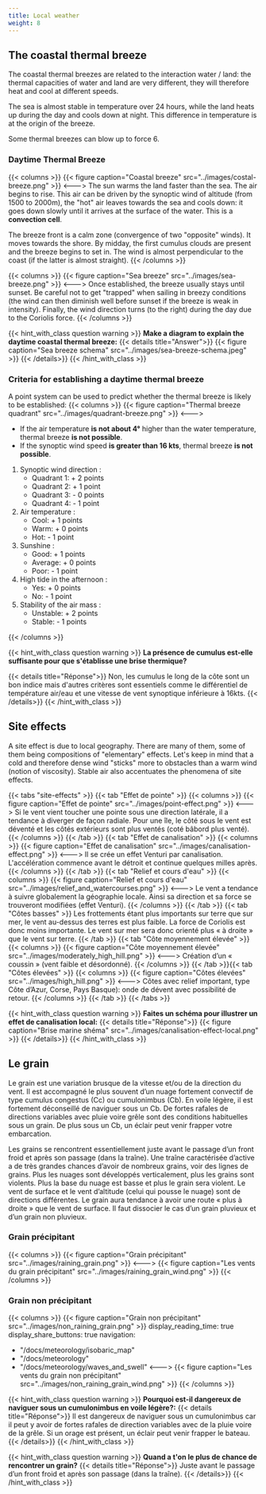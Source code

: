 ```yaml
---
title: Local weather
weight: 8
---
```

## The coastal thermal breeze

The coastal thermal breezes are related to the interaction water / land: the thermal capacities of water and land are very different, they will therefore heat and cool at different speeds.

The sea is almost stable in temperature over 24 hours, while the land heats up during the day and cools down at night. This difference in temperature is at the origin of the breeze.

Some thermal breezes can blow up to force 6.

### Daytime Thermal Breeze
{{< columns >}}
{{< figure caption="Coastal breeze" src="../images/costal-breeze.png" >}}
<--->
The sun warms the land faster than the sea. The air begins to rise.
This air can be driven by the synoptic wind of altitude (from 1500 to 2000m), the "hot" air leaves towards the sea and cools down: it goes down slowly until it arrives at the surface of the water. This is a **convection cell**.

The breeze front is a calm zone (convergence of two "opposite" winds). It moves
towards the shore.
By midday, the first cumulus clouds are present and the breeze begins to set in. The wind is almost perpendicular to the coast
(if the latter is almost straight).
{{< /columns >}}

{{< columns >}}
{{< figure caption="Sea breeze" src="../images/sea-breeze.png" >}}
<--->
Once established, the breeze usually stays until sunset. Be careful not to get "trapped" when sailing in breezy conditions (the wind can then diminish well before sunset if the breeze is weak in intensity). Finally, the wind direction turns (to the right) during the day due to the Coriolis force.
{{< /columns >}}

{{< hint_with_class question warning >}}
**Make a diagram to explain the daytime coastal thermal breeze:**
{{< details title="Answer">}}
{{< figure caption="Sea breeze schema" src="../images/sea-breeze-schema.jpeg" >}}
{{< /details>}}
{{< /hint_with_class >}}

### Criteria for establishing a daytime thermal breeze

A point system can be used to predict whether the thermal breeze is likely to be established:
{{< columns >}}
{{< figure caption="Thermal breeze quadrant" src="../images/quadrant-breeze.png" >}}
<--->

* If the air temperature **is not about 4°** higher than the water temperature, thermal breeze **is not possible**.
* If the synoptic wind speed **is greater than 16 kts**, thermal breeze **is not possible**.

1. Synoptic wind direction :
   * Quadrant 1: + 2 points
   * Quadrant 2: + 1 point
   * Quadrant 3: - 0 points
   * Quadrant 4: - 1 point
2. Air temperature :
   * Cool: + 1 points
   * Warm: + 0 points
   * Hot: - 1 point
3. Sunshine :
   * Good: + 1 points
   * Average: + 0 points
   * Poor: - 1 point
4. High tide in the afternoon :
   * Yes: + 0 points
   * No: - 1 point
5. Stability of the air mass :
   * Unstable: + 2 points
   * Stable: - 1 points

{{< /columns >}}

{{< hint_with_class question warning >}}
**La présence de cumulus est-elle suffisante pour que s'établisse une brise thermique?**

{{< details title="Réponse">}}
Non, les cumulus le long de la côte sont un bon indice mais d'autres critères sont essentiels comme le différentiel de température air/eau et une vitesse de vent synoptique inférieure à 16kts.
{{< /details>}}
{{< /hint_with_class >}}

## Site effects

A site effect is due to local geography. There are many of them, some of them being compositions of "elementary" effects. Let's keep in mind that a cold and therefore dense wind "sticks" more to obstacles than a warm wind (notion of viscosity). Stable air also accentuates the phenomena of site effects.

{{< tabs "site-effects" >}}
{{< tab "Effet de pointe" >}}
{{< columns >}}
{{< figure caption="Effet de pointe" src="../images/point-effect.png" >}}
<--->
Si le vent vient toucher une pointe sous une direction latérale, il a tendance à diverger de façon radiale. Pour une île, le côté sous le vent est déventé et les côtés extérieurs sont plus ventés (coté bâbord plus venté).
{{< /columns >}}
{{< /tab >}}
{{< tab "Effet de canalisation" >}}
{{< columns >}}
{{< figure caption="Effet de canalisation" src="../images/canalisation-effect.png" >}}
<--->
Il se crée un effet Venturi par canalisation. L'accélération commence avant le détroit et continue quelques milles après.
{{< /columns >}}
{{< /tab >}}
{{< tab "Relief et cours d'eau" >}}
{{< columns >}}
{{< figure caption="Relief et cours d'eau" src="../images/relief_and_watercourses.png" >}}
<--->
Le vent a tendance à suivre globalement la géographie locale. Ainsi sa direction et sa force se trouveront modifiées (effet Venturi).
{{< /columns >}}
{{< /tab >}}
{{< tab "Côtes basses" >}}
 Les frottements étant plus importants sur terre que sur mer, le vent au-dessus des terres est plus faible. La force de Coriolis est donc moins importante. Le vent sur mer sera donc orienté plus « à droite » que le vent sur terre.
{{< /tab >}}
{{< tab "Côte moyennement élevée" >}}
{{< columns >}}
{{< figure caption="Côte moyennement élevée" src="../images/moderately_high_hill.png" >}}
<--->
 Création d’un « coussin » (vent faible et désordonné).
{{< /columns >}}
{{< /tab >}}{{< tab "Côtes élevées" >}}
{{< columns >}}
{{< figure caption="Côtes élevées" src="../images/high_hill.png" >}}
<--->
Côtes avec relief important, type Côte d’Azur, Corse, Pays Basque): onde de dévent avec possibilité de retour.
{{< /columns >}}
{{< /tab >}}
{{< /tabs >}}

{{< hint_with_class question warning >}}
**Faites un schéma pour illustrer un effet de canalisation local:**
{{< details title="Réponse">}}
{{< figure caption="Brise marine shéma" src="../images/canalisation-effect-local.png" >}}
{{< /details>}}
{{< /hint_with_class >}}

## Le grain
Le grain est une variation brusque de la vitesse et/ou de la direction du vent. Il est accompagné le plus souvent d’un nuage fortement convectif de type cumulus congestus (Cc) ou cumulonimbus (Cb). En voile légère, il est fortement déconseillé de naviguer sous un Cb. De fortes rafales de directions variables avec pluie voire grêle sont des conditions habituelles sous un grain. De plus sous un Cb, un éclair peut venir frapper votre embarcation.

Les grains se rencontrent essentiellement juste avant le passage d’un front froid et après son passage (dans la traîne). Une traîne caractérisée d’active a de très grandes chances d’avoir de nombreux  grains, voir des lignes de grains. Plus les nuages sont développés verticalement, plus les grains sont violents. Plus la base du nuage est basse et plus le grain sera violent.
Le vent de surface et le vent d’altitude (celui qui pousse le nuage) sont de directions différentes. Le grain aura tendance à avoir une route « plus à droite » que le vent de surface.
Il faut dissocier le cas d’un grain pluvieux et d’un grain non pluvieux.

### Grain précipitant
{{< columns >}}
{{< figure caption="Grain précipitant" src="../images/raining_grain.png" >}}
<--->
{{< figure caption="Les vents du grain précipitant" src="../images/raining_grain_wind.png" >}}
{{< /columns >}}

### Grain non précipitant
{{< columns >}}
{{< figure caption="Grain non précipitant" src="../images/non_raining_grain.png" >}}
display_reading_time: true
display_share_buttons: true
navigation:
  - "/docs/meteorology/isobaric_map"
  - "/docs/meteorology"
  - "/docs/meteorology/waves_and_swell"
<--->
{{< figure caption="Les vents du grain non précipitant" src="../images/non_raining_grain_wind.png" >}}
{{< /columns >}}

{{< hint_with_class question warning >}}
**Pourquoi est-il dangereux de naviguer sous un cumulonimbus en voile légère?:**
{{< details title="Réponse">}}
Il est dangereux de naviguer sous un cumulonimbus car il peut y avoir de fortes rafales de direction variables avec de la pluie voire de la grêle. Si un orage est présent, un éclair peut venir frapper le bateau.
{{< /details>}}
{{< /hint_with_class >}}

{{< hint_with_class question warning >}}
**Quand a t'on le plus de chance de rencontrer un grain?**
{{< details title="Réponse">}}
Juste avant le passage d’un front froid et après son passage (dans la traîne).
{{< /details>}}
{{< /hint_with_class >}}
